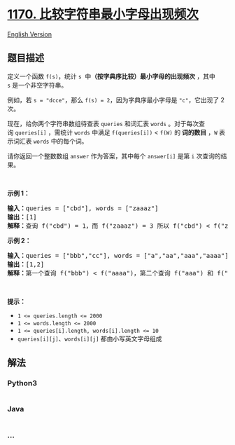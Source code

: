 # [1170. 比较字符串最小字母出现频次](https://leetcode-cn.com/problems/compare-strings-by-frequency-of-the-smallest-character)

[English Version](/solution/1100-1199/1170.Compare%20Strings%20by%20Frequency%20of%20the%20Smallest%20Character/README_EN.md)

## 题目描述

<!-- 这里写题目描述 -->

<p>定义一个函数 <code>f(s)</code>，统计 <code>s</code>  中<strong>（按字典序比较）最小字母的出现频次</strong> ，其中 <code>s</code> 是一个非空字符串。</p>

<p>例如，若 <code>s = "dcce"</code>，那么 <code>f(s) = 2</code>，因为字典序最小字母是 <code>"c"</code>，它出现了 2 次。</p>

<p>现在，给你两个字符串数组待查表 <code>queries</code> 和词汇表 <code>words</code> 。对于每次查询 <code>queries[i]</code> ，需统计 <code>words</code> 中满足 <code>f(queries[i])</code> < <code>f(W)</code> 的<strong> 词的数目</strong> ，<code>W</code> 表示词汇表 <code>words</code> 中的每个词。</p>

<p>请你返回一个整数数组 <code>answer</code> 作为答案，其中每个 <code>answer[i]</code> 是第 <code>i</code> 次查询的结果。</p>

<p> </p>

<p><strong>示例 1：</strong></p>

<pre>
<strong>输入：</strong>queries = ["cbd"], words = ["zaaaz"]
<strong>输出：</strong>[1]
<strong>解释：</strong>查询 f("cbd") = 1，而 f("zaaaz") = 3 所以 f("cbd") < f("zaaaz")。
</pre>

<p><strong>示例 2：</strong></p>

<pre>
<strong>输入：</strong>queries = ["bbb","cc"], words = ["a","aa","aaa","aaaa"]
<strong>输出：</strong>[1,2]
<strong>解释：</strong>第一个查询 f("bbb") < f("aaaa")，第二个查询 f("aaa") 和 f("aaaa") 都 > f("cc")。
</pre>

<p> </p>

<p><strong>提示：</strong></p>

<ul>
	<li><code>1 <= queries.length <= 2000</code></li>
	<li><code>1 <= words.length <= 2000</code></li>
	<li><code>1 <= queries[i].length, words[i].length <= 10</code></li>
	<li><code>queries[i][j]</code>、<code>words[i][j]</code> 都由小写英文字母组成</li>
</ul>

## 解法

<!-- 这里可写通用的实现逻辑 -->

<!-- tabs:start -->

### **Python3**

<!-- 这里可写当前语言的特殊实现逻辑 -->

```python

```

### **Java**

<!-- 这里可写当前语言的特殊实现逻辑 -->

```java

```

### **...**

```

```

<!-- tabs:end -->
